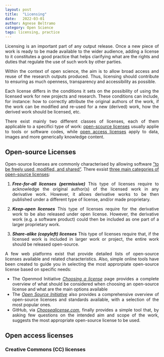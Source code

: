 ```yaml
---
layout: post
title:  "Licensing"
date:   2022-03-01 
author: Agnese Beltramo
category: Open Science 
tags: licensing, practice
---
```


<div style="text-align: justify">

Licensing is an important part of any output release. Once a new piece of work is ready to be made available to the wider audience, adding a license to it constitutes a good practice that helps clarifying what are the rights and duties that regulate the use of such work by other parties. 

Within the context of open science, the aim is to allow broad access and reuse of the research outputs produced. Thus, licensing should contribute to ensuring as much openness, transparency and accessibility as possible.

Each license differs in the conditions it sets on the possibility of using the licensed work for new projects and research. These conditions can include, for instance: how to correctly attribute the original authors of the work, if the work can be modified and re-used for a new (derived) work, how the derived work should be licensed, etc.

There exist mainly two different classes of licenses, each of them applicable to a specifici type of work: [open-scource licenses](#open-source-licenses) usually applie to tools or software codes, while [open access licenses](#open-access-licenses) apply to data, images and more generically knowledge content.


## Open-source Licenses
Open-source licenses are commonly characterised by allowing software ["to be freely used, modified, and shared”][1]. There exsist [three main categories of open-source licenses][2]:

1. ***Free-for-all licenses (permissive)***
This type of licenses require to acknowledge the original author(s) of the licensed work in any derivative work. However, it allows derivative works to be then published under a different type of license, and/or made proprietary.

2. ***Keep-open licenses***
This type of licenses require for the derivative work to be also released under open license. However, the derivative work (e.g. a software product) could then be included as one part of a larger proprietary work.

3. ***Share-alike (copyleft) licenses***
This type of licenses require that, if the licensed work is included in larger work or project, the entire work should be released open-source.


A few web platforms exist that provide detailed lists of open-source licenses available and related characteristics. Also, simple online tools have been created to guide you in selecting the most approrpiate open-source license based on specific needs:
- The Openmod Initiative [*Choosing a license*][3] page provides a complete overview of what should be considered when choosing an open-source license and what are the main options available
- The [*Open Source Initiative*][1] also provides a comprehensive overview of open-source licenses and standards available, with a selection of the most popular ones.
- GitHub, via [*Choosealicense.com*][4], finally provides a simple tool that, by asking few questions on the intended aim and scope of the work, suggests the most appropriate open-source license to be used.


## Open access licenses


### Creative Commons (CC) licenses



</div>

[1]: <https://opensource.org/licenses> "Opensource.org, 2021. Licenses & Standards, *Open Source Initiative*. Available at: https://opensource.org/licenses (accessed Dec. 02, 2021)."

[2]: <https://ieeexplore.ieee.org/document/5370763> "Engelfriet, A., 2010. Choosing an Open Source License, *IEEE Software*, vol. 27, no. 1, pp. 48–49. DOI: 10.1109/MS.2010.5"

[3]: <https://wiki.openmod-initiative.org/wiki/Choosing_a_license> "Openmod Initiative, 2021. Choosing a license, *wiki.openmod-initiative.org*. Available at: https://wiki.openmod-initiative.org/wiki/Choosing_a_license (accessed Dec. 02, 1090 2021)."

[4]: <https://choosealicense.com/> "GitHub, Inc. Choose an open source license, *Choosealicense.com*. Available at: https://choosealicense.com/ (accessed Dec. 02, 2021)." 